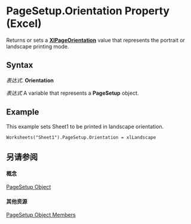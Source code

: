 
# PageSetup.Orientation Property (Excel)

Returns or sets a  **[XlPageOrientation](b62e112f-a347-7711-c6fd-925bed84ed47.md)** value that represents the portrait or landscape printing mode.


## Syntax

 _表达式_. **Orientation**

 _表达式_ A variable that represents a **PageSetup** object.


## Example

This example sets Sheet1 to be printed in landscape orientation.


```
Worksheets("Sheet1").PageSetup.Orientation = xlLandscape
```


## 另请参阅


#### 概念


[PageSetup Object](2fd22df9-5987-f723-04a9-9a3f2e84ac81.md)
#### 其他资源


[PageSetup Object Members](http://msdn.microsoft.com/library/feabe079-cb03-f560-6032-88f5585ec8a8%28Office.15%29.aspx)
